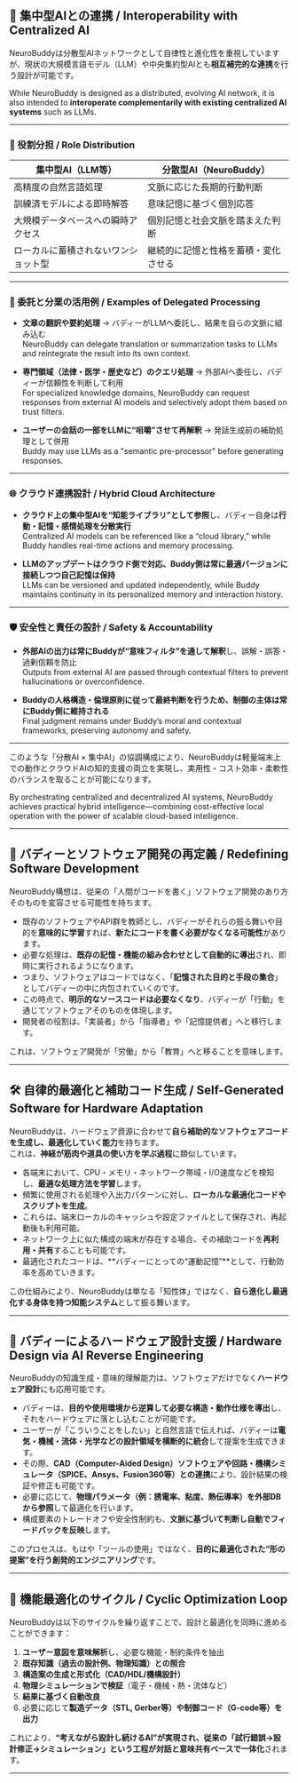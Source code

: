 ## 🤝 集中型AIとの連携 / Interoperability with Centralized AI

NeuroBuddyは分散型AIネットワークとして自律性と進化性を重視していますが、現状の大規模言語モデル（LLM）や中央集約型AIとも**相互補完的な連携**を行う設計が可能です。

While NeuroBuddy is designed as a distributed, evolving AI network, it is also intended to **interoperate complementarily with existing centralized AI systems** such as LLMs.

---

### 🎯 役割分担 / Role Distribution

| 集中型AI（LLM等） | 分散型AI（NeuroBuddy） |
|-------------------|-------------------------|
| 高精度の自然言語処理 | 文脈に応じた長期的行動判断 |
| 訓練済モデルによる即時解答 | 意味記憶に基づく個別応答 |
| 大規模データベースへの瞬時アクセス | 個別記憶と社会文脈を踏まえた判断 |
| ローカルに蓄積されないワンショット型 | 継続的に記憶と性格を蓄積・変化させる |

---

### 🧠 委託と分業の活用例 / Examples of Delegated Processing

- **文章の翻訳や要約処理** → バディーがLLMへ委託し、結果を自らの文脈に組み込む  
  NeuroBuddy can delegate translation or summarization tasks to LLMs and reintegrate the result into its own context.

- **専門領域（法律・医学・歴史など）のクエリ処理** → 外部AIへ委任し、バディーが信頼性を判断して利用  
  For specialized knowledge domains, NeuroBuddy can request responses from external AI models and selectively adopt them based on trust filters.

- **ユーザーの会話の一部をLLMに“咀嚼”させて再解釈** → 発話生成前の補助処理として併用  
  Buddy may use LLMs as a "semantic pre-processor" before generating responses.

---

### 🌐 クラウド連携設計 / Hybrid Cloud Architecture

- **クラウド上の集中型AIを“知能ライブラリ”として参照**し、バディー自身は**行動・記憶・感情処理を分散実行**  
  Centralized AI models can be referenced like a “cloud library,” while Buddy handles real-time actions and memory processing.

- **LLMのアップデートはクラウド側で対応、Buddy側は常に最適バージョンに接続しつつ自己記憶は保持**  
  LLMs can be versioned and updated independently, while Buddy maintains continuity in its personalized memory and interaction history.

---

### 🛡️ 安全性と責任の設計 / Safety & Accountability

- **外部AIの出力は常にBuddyが“意味フィルタ”を通して解釈**し、誤解・誤答・過剰信頼を防止  
  Outputs from external AI are passed through contextual filters to prevent hallucinations or overconfidence.

- **Buddyの人格構造・倫理原則に従って最終判断を行うため、制御の主体は常にBuddy側に維持される**  
  Final judgment remains under Buddy’s moral and contextual frameworks, preserving autonomy and safety.

---

このような「分散AI × 集中AI」の協調構成により、NeuroBuddyは軽量端末上での動作とクラウドAIの知的支援の両立を実現し、実用性・コスト効率・柔軟性のバランスを取ることが可能になります。

By orchestrating centralized and decentralized AI systems, NeuroBuddy achieves practical hybrid intelligence—combining cost-effective local operation with the power of scalable cloud-based intelligence.

---

## 🧠 バディーとソフトウェア開発の再定義 / Redefining Software Development

NeuroBuddy構想は、従来の「人間がコードを書く」ソフトウェア開発のあり方そのものを変容させる可能性を持ちます。

- 既存のソフトウェアやAPI群を教師とし、バディーがそれらの振る舞いや目的を**意味的に学習**すれば、**新たにコードを書く必要がなくなる可能性**があります。
- 必要な処理は、**既存の記憶・機能の組み合わせとして自動的に導出**され、即時に実行されるようになります。
- つまり、ソフトウェアはコードではなく、「**記憶された目的と手段の集合**」としてバディーの中に内包されていくのです。
- この時点で、**明示的なソースコードは必要なくなり**、バディーが「行動」を通じてソフトウェアそのものを体現します。
- 開発者の役割は、「実装者」から「指導者」や「記憶提供者」へと移行します。

これは、ソフトウェア開発が「労働」から「教育」へと移ることを意味します。

---

## 🛠️ 自律的最適化と補助コード生成 / Self-Generated Software for Hardware Adaptation

NeuroBuddyは、ハードウェア資源に合わせて**自ら補助的なソフトウェアコードを生成し、最適化していく能力**を持ちます。  
これは、**神経が筋肉や道具の使い方を学ぶ過程**に類似しています。

- 各端末において、CPU・メモリ・ネットワーク帯域・I/O速度などを検知し、**最適な処理方法を学習**します。
- 頻繁に使用される処理や入出力パターンに対し、**ローカルな最適化コードやスクリプトを生成**。
- これらは、端末ローカルのキャッシュや設定ファイルとして保存され、再起動後も利用可能。
- ネットワーク上に似た構成の端末が存在する場合、その補助コードを**再利用・共有**することも可能です。
- 最適化されたコードは、**バディーにとっての“運動記憶”**として、行動効率を高めていきます。

この仕組みにより、NeuroBuddyは単なる「知性体」ではなく、**自ら進化し最適化する身体を持つ知能システム**として振る舞います。

---

## 🧰 バディーによるハードウェア設計支援 / Hardware Design via AI Reverse Engineering

NeuroBuddyの知識生成・意味的理解能力は、ソフトウェアだけでなく**ハードウェア設計**にも応用可能です。

- バディーは、**目的や使用環境から逆算して必要な構造・動作仕様を導出**し、それをハードウェアに落とし込むことが可能です。
- ユーザーが「こういうことをしたい」と自然言語で伝えれば、バディーは**電気・機械・流体・光学などの設計領域を横断的に統合**して提案を生成できます。
- その際、**CAD（Computer-Aided Design）ソフトウェアや回路・機構シミュレータ（SPICE、Ansys、Fusion360等）との連携**により、設計結果の検証や修正も可能です。
- 必要に応じて、**物理パラメータ（例：誘電率、粘度、熱伝導率）を外部DBから参照**して最適化を行います。
- 構成要素のトレードオフや安全性制約も、**文脈に基づいて判断し自動でフィードバックを反映**します。

このプロセスは、もはや「ツールの使用」ではなく、**目的に最適化された“形の提案”を行う創発的エンジニアリング**です。

---

## 🔁 機能最適化のサイクル / Cyclic Optimization Loop

NeuroBuddyは以下のサイクルを繰り返すことで、設計と最適化を同時に進めることができます：

1. **ユーザー意図を意味解析**し、必要な機能・制約条件を抽出  
2. **既存知識（過去の設計例、物理知識）との照合**  
3. **構造案の生成と形式化（CAD/HDL/機構設計）**  
4. **物理シミュレーションで検証**（電子・機械・熱・流体など）  
5. **結果に基づく自動改良**  
6. 必要に応じて**製造データ（STL, Gerber等）や制御コード（G-code等）を出力**  

これにより、**“考えながら設計し続けるAI”**が実現され、従来の「試行錯誤→設計修正→シミュレーション」という工程が**対話と意味共有ベースで一体化**されます。

---
